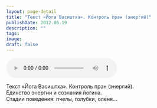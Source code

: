```yaml
---
layout: page-detail
title: "Текст «Йога Васиштха». Контроль пран (энергий)"
publishDate: 2012.06.19
description: ""
tags:
image:
draft: false
---
```


<audio title="2012.06.19 - Текст «Йога Васиштха». Контроль пран (энергий).mp3" src="/upload/iblock/931/9315830c14cfc82304c45ad9b726e47e.mp3" controls=""></audio>

 Текст «Йога Васиштха». Контроль пран (энергий).  
 Единство энергии и сознания йогина.  
 Стадии поведения: пчелы, голубки, оленя…  

  
